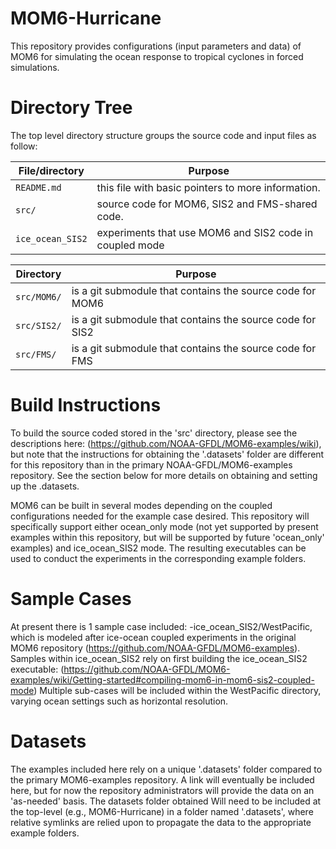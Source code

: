 # MOM6-Hurricane

This repository provides configurations (input parameters and data) of MOM6 for
simulating the ocean response to tropical cyclones in forced simulations.

# Directory Tree

The top level directory structure groups the source code and input files as follow:

| File/directory              | Purpose |
| --------------              | ------- |
| ```README.md```             | this file with basic pointers to more information. |
| ```src/```                  | source code for MOM6, SIS2 and FMS-shared code. |
| ```ice_ocean_SIS2```        | experiments that use MOM6 and SIS2 code in coupled mode |

| Directory            | Purpose |
| ---------            | ------- |
| ```src/MOM6/```      | is a git submodule that contains the source code for MOM6 |
| ```src/SIS2/```      | is a git submodule that contains the source code for SIS2 |
| ```src/FMS/```       | is a git submodule that contains the source code for FMS |

# Build Instructions

To build the source coded stored in the 'src' directory, please see the descriptions here:
(https://github.com/NOAA-GFDL/MOM6-examples/wiki), but note that the instructions for 
obtaining the '.datasets' folder are different for this repository than in the primary
NOAA-GFDL/MOM6-examples repository.  See the section below for more details on obtaining
and setting up the .datasets.

MOM6 can be built in several modes depending on the coupled configurations needed for the
example case desired.  This repository will specifically support either ocean_only mode 
(not yet supported by present examples within this repository, but will be supported by 
future 'ocean_only' examples) and ice_ocean_SIS2 mode.  The resulting executables can be 
used to conduct the experiments in the corresponding example folders.

# Sample Cases

At present there is 1 sample case included:
-ice_ocean_SIS2/WestPacific,
which is modeled after ice-ocean coupled experiments in the original MOM6 repository 
(https://github.com/NOAA-GFDL/MOM6-examples).  Samples within ice_ocean_SIS2 rely
on first building the ice_ocean_SIS2 executable:
 (https://github.com/NOAA-GFDL/MOM6-examples/wiki/Getting-started#compiling-mom6-in-mom6-sis2-coupled-mode)
Multiple sub-cases will be included within the WestPacific directory, varying ocean settings such as 
horizontal resolution.

# Datasets

The examples included here rely on a unique '.datasets' folder compared to the primary
MOM6-examples repository.  A link will eventually be included here, but for now the repository
administrators will provide the data on an 'as-needed' basis.  The datasets folder obtained
Will need to be included at the top-level (e.g., MOM6-Hurricane) in a folder named '.datasets',
where relative symlinks are relied upon to propagate the data to the appropriate example folders.